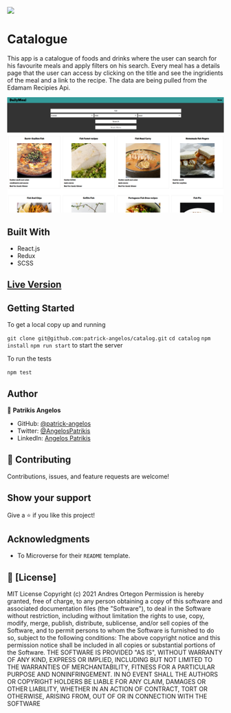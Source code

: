 ![](https://img.shields.io/badge/Microverse-blueviolet)

# Catalogue

This app is a catalogue of foods and drinks where the user can search for his favourite meals and apply filters on his search.
Every meal has a details page that the user can access by clicking on the title and see the ingridients of the meal and a link to the recipe.
The data are being pulled from the Edamam Recipies Api.

![](./docs/Dailymeal.png)

## Built With

- React.js
- Redux
- SCSS

## [Live Version](https://daily-meal-patrick.herokuapp.com)

## Getting Started

To get a local copy up and running

`git clone git@github.com:patrick-angelos/catalog.git`
`cd catalog`
`npm install`
`npm run start` to start the server

To run the tests

`npm test`

## Author

👤 **Patrikis Angelos**

- GitHub: [@patrick-angelos](https://github.com/patrick-angelos)
- Twitter: [@AngelosPatrikis](https://twitter.com/AngelosPatrikis)
- LinkedIn: [Angelos Patrikis](https://www.linkedin.com/in/angelos-patrikis-a590a61b5/)

## 🤝 Contributing

Contributions, issues, and feature requests are welcome!

## Show your support

Give a ⭐️ if you like this project!

## Acknowledgments

- To Microverse for their `README` template.

## 📝 [License]

MIT License Copyright (c) 2021 Andres Ortegon Permission is hereby granted, free of charge, to any person obtaining a copy of this software and associated documentation files (the "Software"), to deal in the Software without restriction, including without limitation the rights to use, copy, modify, merge, publish, distribute, sublicense, and/or sell copies of the Software, and to permit persons to whom the Software is furnished to do so, subject to the following conditions: The above copyright notice and this permission notice shall be included in all copies or substantial portions of the Software. THE SOFTWARE IS PROVIDED "AS IS", WITHOUT WARRANTY OF ANY KIND, EXPRESS OR IMPLIED, INCLUDING BUT NOT LIMITED TO THE WARRANTIES OF MERCHANTABILITY, FITNESS FOR A PARTICULAR PURPOSE AND NONINFRINGEMENT. IN NO EVENT SHALL THE AUTHORS OR COPYRIGHT HOLDERS BE LIABLE FOR ANY CLAIM, DAMAGES OR OTHER LIABILITY, WHETHER IN AN ACTION OF CONTRACT, TORT OR OTHERWISE, ARISING FROM, OUT OF OR IN CONNECTION WITH THE SOFTWARE